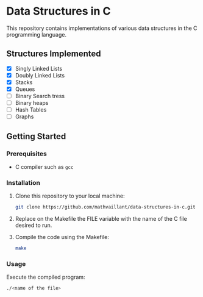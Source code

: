 # Data Structures in C

This repository contains implementations of various data structures in the C programming language.

## Structures Implemented

- [x] Singly Linked Lists
- [x] Doubly Linked Lists
- [x] Stacks
- [x] Queues
- [ ] Binary Search tress
- [ ] Binary heaps
- [ ] Hash Tables
- [ ] Graphs

## Getting Started

### Prerequisites

- C compiler such as `gcc`


### Installation

1. Clone this repository to your local machine:

    ```bash
    git clone https://github.com/mathvaillant/data-structures-in-c.git
    ```

2. Replace on the Makefile the FILE variable with the name of the C file desired to run.
    
3. Compile the code using the Makefile:

    ```bash
    make
    ```

### Usage

Execute the compiled program:

```bash
./<name of the file>
